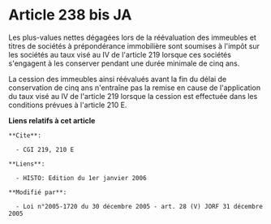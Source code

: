 # Article 238 bis JA

Les plus-values nettes dégagées lors de la réévaluation des immeubles et titres de sociétés à prépondérance immobilière sont
soumises à l'impôt sur les sociétés au taux visé au IV de l'article 219 lorsque ces sociétés s'engagent à les conserver
pendant une durée minimale de cinq ans.

La cession des immeubles ainsi réévalués avant la fin du délai de conservation de cinq ans n'entraîne pas la remise en cause
de l'application du taux visé au IV de l'article 219 lorsque la cession est effectuée dans les conditions prévues à l'article
210 E.

**Liens relatifs à cet article**

	**Cite**:

	  - CGI 219, 210 E

	**Liens**:

	  - HISTO: Edition du 1er janvier 2006

	**Modifié par**:

	  - Loi n°2005-1720 du 30 décembre 2005 - art. 28 (V) JORF 31 décembre 2005
